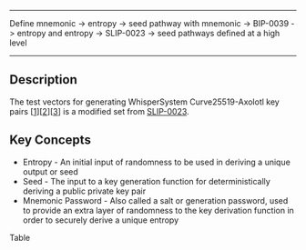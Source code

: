 
_____________________________________________________________

Define mnemonic -> entropy -> seed pathway with
				mnemonic -> BIP-0039 -> entropy and
				entropy -> SLIP-0023 -> seed pathways defined at a high level

_____________________________________________________________




## Description
The test vectors for generating WhisperSystem Curve25519-Axolotl key pairs [[1](https://en.wikipedia.org/wiki/Double_Ratchet_Algorithm)][[2](https://github.com/tgalal/python-axolotl-curve25519)][[3](https://github.com/signalapp/libsignal-protocol-java)] is a modified set from [SLIP-0023]().

## Key Concepts
- Entropy - An initial input of randomness to be used in deriving a unique output or seed
- Seed - The input to a key generation function for deterministically deriving a public private key pair
- Mnemonic Password - Also called a salt or generation password, used to provide an extra layer of randomness to the key derivation function in order to securely derive a unique entropy

Table

